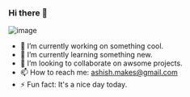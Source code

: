 ### Hi there 👋

<!--
**ashish-makes/ashish-makes** is a ✨ _special_ ✨ repository because its `README.md` (this file) appears on your GitHub profile.

Here are some ideas to get you started:-->
![image](https://user-images.githubusercontent.com/106135144/183574995-791fdf2d-9686-493d-89d7-475a20c8c010.png)

- 🔭 I’m currently working on something cool.
- 🌱 I’m currently learning something new.
- 👯 I’m looking to collaborate on awsome projects.
- 📫 How to reach me: ashish.makes@gmail.com
- ⚡ Fun fact: It's a nice day today.
